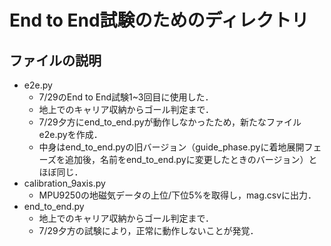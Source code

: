 # End to End試験のためのディレクトリ
## ファイルの説明
- e2e.py
  - 7/29のEnd to End試験1~3回目に使用した．
  - 地上でのキャリア収納からゴール判定まで．
  - 7/29夕方にend_to_end.pyが動作しなかったため，新たなファイルe2e.pyを作成．
  - 中身はend_to_end.pyの旧バージョン（guide_phase.pyに着地展開フェーズを追加後，名前をend_to_end.pyに変更したときのバージョン）とほぼ同じ．
- calibration_9axis.py
  - MPU9250の地磁気データの上位/下位5%を取得し，mag.csvに出力．
- end_to_end.py
  - 地上でのキャリア収納からゴール判定まで．
  - 7/29夕方の試験により，正常に動作しないことが発覚．

